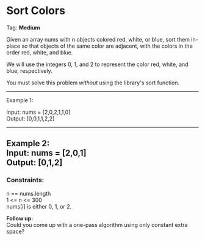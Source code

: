 # Sort Colors

Tag: __Medium__   

Given an array nums with n objects colored red, white, or blue, sort them 
in-place so that objects of the same color are adjacent, with the colors in the
order red, white, and blue.

We will use the integers 0, 1, and 2 to represent the color red, white, and 
blue, respectively.

You must solve this problem *without* using the library's sort function.

----------------------------------------------------------------------------

Example 1:   

Input: nums = [2,0,2,1,1,0]   
Output: [0,0,1,1,2,2]   

----------------------------------------------------------------------------

Example 2:   
Input: nums = [2,0,1]   
Output: [0,1,2]   
----------------------------------------------------------------------------

### Constraints:

n == nums.length   
1 <= n <= 300   
nums[i] is either 0, 1, or 2.

**Follow up:**    
Could you come up with a one-pass algorithm using only constant extra space?